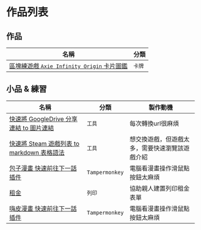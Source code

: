 # 作品列表

## 作品

| 名稱                                                                                 | 分類   |
| ------------------------------------------------------------------------------------ | ------ |
| [區塊練遊戲 `Axie Infinity Origin` 卡片圖鑑](https://axie-origin-cards.netlify.app/) | `卡牌` |

<!-- 大專題 -->

## 小品 & 練習

| 名稱                                                                  | 分類   |製作動機   |
| --------------------------------------------------------------------- | ------ |------ |
| [快速將 GoogleDrive 分享連結 to 圖片連結](./driveUrl.md)              | `工具` | 每次轉換url很麻煩
| [快速將 Steam 遊戲列表 to markdown 表格語法](./gameListTranslater.md) | `工具` | 想交換遊戲，但遊戲太多，需要快速瀏覽該遊戲介紹
| [包子漫畫 快速前往下一話 插件](https://home.gamer.com.tw/artwork.php?sn=5450569) | `Tampermonkey` | 電腦看漫畫操作滑鼠點按鈕太麻煩
| [租金](https://dpes8693.github.io/vuetify-rent/) | `列印` | 協助親人建置列印租金表單
| [嗨皮漫畫 快速前往下一話 插件](https://home.gamer.com.tw/artwork.php?sn=5476179) | `Tampermonkey` | 電腦看漫畫操作滑鼠點按鈕太麻煩

<!-- 鬼滅 -->
<!-- ATM MAP -->

